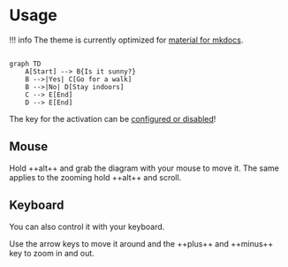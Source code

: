 # Usage

!!! info
    The theme is currently optimized for [material for mkdocs](https://squidfunk.github.io/mkdocs-material/).

```mermaid

graph TD
    A[Start] --> B{Is it sunny?}
    B -->|Yes| C[Go for a walk]
    B -->|No| D[Stay indoors]
    C --> E[End]
    D --> E[End]

```

The key for the activation can be [configured or disabled](./index.md#use-different-key)!

## Mouse

Hold ++alt++ and grab the diagram with your mouse to move it. The same applies to the zooming hold ++alt++ and scroll.

## Keyboard

You can also control it with your keyboard.

Use the arrow keys to move it around and the ++plus++ and ++minus++ key to zoom in and out.
